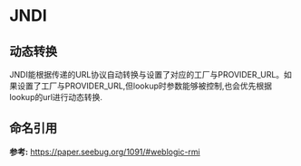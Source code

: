 # JNDI
## 动态转换
JNDI能根据传递的URL协议自动转换与设置了对应的工厂与PROVIDER_URL。如果设置了工厂与PROVIDER_URL,但lookup时参数能够被控制,也会优先根据lookup的url进行动态转换.
## 命名引用

**参考:**
https://paper.seebug.org/1091/#weblogic-rmi
